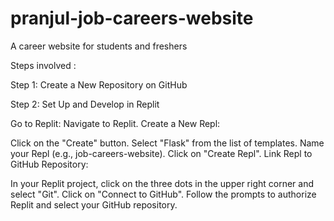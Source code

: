 # pranjul-job-careers-website
A career website for students and freshers 

Steps involved :

Step 1: Create a New Repository on GitHub


Step 2: Set Up and Develop in Replit

Go to Replit:
Navigate to Replit.
Create a New Repl:

Click on the "Create" button.
Select "Flask" from the list of templates.
Name your Repl (e.g., job-careers-website).
Click on "Create Repl".
Link Repl to GitHub Repository:

In your Replit project, click on the three dots in the upper right corner and select "Git".
Click on "Connect to GitHub".
Follow the prompts to authorize Replit and select your GitHub repository.
